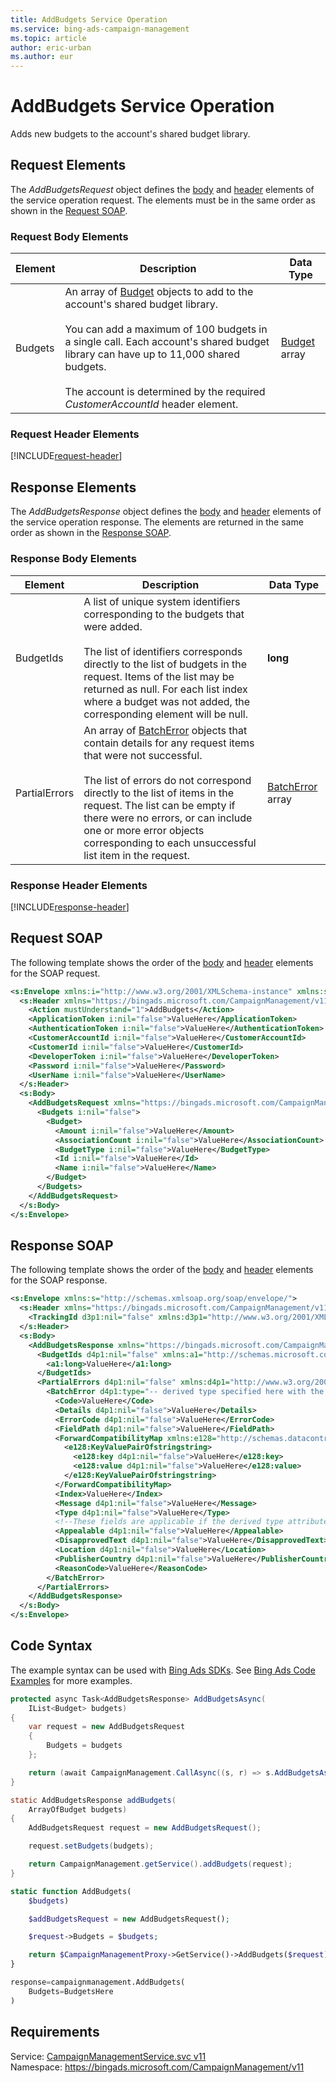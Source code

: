 ```yaml
---
title: AddBudgets Service Operation
ms.service: bing-ads-campaign-management
ms.topic: article
author: eric-urban
ms.author: eur
---
```

# AddBudgets Service Operation
Adds new budgets to the account's shared budget library.

## <a name="request"></a>Request Elements
The *AddBudgetsRequest* object defines the [body](#request-body) and [header](#request-header) elements of the service operation request. The elements must be in the same order as shown in the [Request SOAP](#request-soap). 

### <a name="request-body"></a>Request Body Elements

|Element|Description|Data Type|
|-----------|---------------|-------------|
|<a name="budgets"></a>Budgets|An array of [Budget](../campaign-management/budget.md) objects to add to the account's shared budget library.<br /><br />You can add a maximum of 100 budgets in a single call. Each account's shared budget library can have up to 11,000 shared budgets.<br/><br/>The account is determined by the required *CustomerAccountId* header element.|[Budget](budget.md) array|

### <a name="request-header"></a>Request Header Elements
[!INCLUDE[request-header](./includes/request-header.md)]

## <a name="response"></a>Response Elements
The *AddBudgetsResponse* object defines the [body](#response-body) and [header](#response-header) elements of the service operation response. The elements are returned in the same order as shown in the [Response SOAP](#response-soap).

### <a name="response-body"></a>Response Body Elements

|Element|Description|Data Type|
|-----------|---------------|-------------|
|<a name="budgetids"></a>BudgetIds|A list of unique system identifiers corresponding to the budgets that were added.<br /><br />The list of identifiers corresponds directly to the list of budgets in the request. Items of the list may be returned as null. For each list index where a budget was not added, the corresponding element will be null.|**long**|
|<a name="partialerrors"></a>PartialErrors|An array of [BatchError](../campaign-management/batcherror.md) objects that contain details for any request items that were not successful.<br /><br />The list of errors do not correspond directly to the list of items in the request. The list can be empty if there were no errors, or can include one or more error objects corresponding to each unsuccessful list item in the request.|[BatchError](batcherror.md) array|

### <a name="response-header"></a>Response Header Elements
[!INCLUDE[response-header](./includes/response-header.md)]

## <a name="request-soap"></a>Request SOAP
The following template shows the order of the [body](#request-body) and [header](#request-header) elements for the SOAP request.

```xml
<s:Envelope xmlns:i="http://www.w3.org/2001/XMLSchema-instance" xmlns:s="http://schemas.xmlsoap.org/soap/envelope/">
  <s:Header xmlns="https://bingads.microsoft.com/CampaignManagement/v11">
    <Action mustUnderstand="1">AddBudgets</Action>
    <ApplicationToken i:nil="false">ValueHere</ApplicationToken>
    <AuthenticationToken i:nil="false">ValueHere</AuthenticationToken>
    <CustomerAccountId i:nil="false">ValueHere</CustomerAccountId>
    <CustomerId i:nil="false">ValueHere</CustomerId>
    <DeveloperToken i:nil="false">ValueHere</DeveloperToken>
    <Password i:nil="false">ValueHere</Password>
    <UserName i:nil="false">ValueHere</UserName>
  </s:Header>
  <s:Body>
    <AddBudgetsRequest xmlns="https://bingads.microsoft.com/CampaignManagement/v11">
      <Budgets i:nil="false">
        <Budget>
          <Amount i:nil="false">ValueHere</Amount>
          <AssociationCount i:nil="false">ValueHere</AssociationCount>
          <BudgetType i:nil="false">ValueHere</BudgetType>
          <Id i:nil="false">ValueHere</Id>
          <Name i:nil="false">ValueHere</Name>
        </Budget>
      </Budgets>
    </AddBudgetsRequest>
  </s:Body>
</s:Envelope>
```

## <a name="response-soap"></a>Response SOAP
The following template shows the order of the [body](#response-body) and [header](#response-header) elements for the SOAP response.

```xml
<s:Envelope xmlns:s="http://schemas.xmlsoap.org/soap/envelope/">
  <s:Header xmlns="https://bingads.microsoft.com/CampaignManagement/v11">
    <TrackingId d3p1:nil="false" xmlns:d3p1="http://www.w3.org/2001/XMLSchema-instance">ValueHere</TrackingId>
  </s:Header>
  <s:Body>
    <AddBudgetsResponse xmlns="https://bingads.microsoft.com/CampaignManagement/v11">
      <BudgetIds d4p1:nil="false" xmlns:a1="http://schemas.microsoft.com/2003/10/Serialization/Arrays" xmlns:d4p1="http://www.w3.org/2001/XMLSchema-instance">
        <a1:long>ValueHere</a1:long>
      </BudgetIds>
      <PartialErrors d4p1:nil="false" xmlns:d4p1="http://www.w3.org/2001/XMLSchema-instance">
        <BatchError d4p1:type="-- derived type specified here with the appropriate prefix --">
          <Code>ValueHere</Code>
          <Details d4p1:nil="false">ValueHere</Details>
          <ErrorCode d4p1:nil="false">ValueHere</ErrorCode>
          <FieldPath d4p1:nil="false">ValueHere</FieldPath>
          <ForwardCompatibilityMap xmlns:e128="http://schemas.datacontract.org/2004/07/System.Collections.Generic" d4p1:nil="false">
            <e128:KeyValuePairOfstringstring>
              <e128:key d4p1:nil="false">ValueHere</e128:key>
              <e128:value d4p1:nil="false">ValueHere</e128:value>
            </e128:KeyValuePairOfstringstring>
          </ForwardCompatibilityMap>
          <Index>ValueHere</Index>
          <Message d4p1:nil="false">ValueHere</Message>
          <Type d4p1:nil="false">ValueHere</Type>
          <!--These fields are applicable if the derived type attribute is set to EditorialError-->
          <Appealable d4p1:nil="false">ValueHere</Appealable>
          <DisapprovedText d4p1:nil="false">ValueHere</DisapprovedText>
          <Location d4p1:nil="false">ValueHere</Location>
          <PublisherCountry d4p1:nil="false">ValueHere</PublisherCountry>
          <ReasonCode>ValueHere</ReasonCode>
        </BatchError>
      </PartialErrors>
    </AddBudgetsResponse>
  </s:Body>
</s:Envelope>
```

## <a name="example"></a>Code Syntax
The example syntax can be used with [Bing Ads SDKs](~/guides/client-libraries.md). See [Bing Ads Code Examples](~/guides/code-examples.md) for more examples.
```csharp
protected async Task<AddBudgetsResponse> AddBudgetsAsync(
	IList<Budget> budgets)
{
	var request = new AddBudgetsRequest
	{
		Budgets = budgets
	};

	return (await CampaignManagement.CallAsync((s, r) => s.AddBudgetsAsync(r), request));
}
```
```java
static AddBudgetsResponse addBudgets(
	ArrayOfBudget budgets)
{
	AddBudgetsRequest request = new AddBudgetsRequest();

	request.setBudgets(budgets);

	return CampaignManagement.getService().addBudgets(request);
}
```
```php
static function AddBudgets(
	$budgets)

	$addBudgetsRequest = new AddBudgetsRequest();

	$request->Budgets = $budgets;

	return $CampaignManagementProxy->GetService()->AddBudgets($request);
}
```
```python
response=campaignmanagement.AddBudgets(
	Budgets=BudgetsHere
)
```

## Requirements
Service: [CampaignManagementService.svc v11](https://campaign.api.bingads.microsoft.com/Api/Advertiser/CampaignManagement/v11/CampaignManagementService.svc)  
Namespace: https://bingads.microsoft.com/CampaignManagement/v11  

